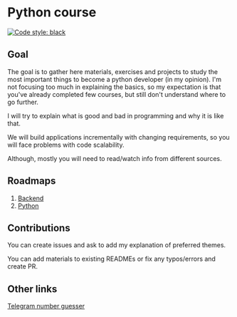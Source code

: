 # Python course
[![Code style: black](https://img.shields.io/badge/code%20style-black-000000.svg)](https://github.com/psf/black)
## Goal

The goal is to gather here materials, exercises and projects
to study the most important things to become a python developer (in my opinion).
I'm not focusing too much in explaining the basics,
so my expectation is that you've already completed few courses,
but still don't understand where to go further.

I will try to explain what is good and bad in programming and why it is like that.

We will build applications incrementally with changing
requirements, so you will face problems with code scalability.

Although, mostly you will need to read/watch info from different sources.

## Roadmaps
1. [Backend](https://roadmap.sh/backend)
2. [Python](https://roadmap.sh/python)


## Contributions
You can create issues and ask to add my explanation of preferred themes.

You can add materials to existing READMEs or fix any typos/errors and create PR.


## Other links
[Telegram number guesser](https://github.com/KeSHaMI/telegram_number_guesser)
